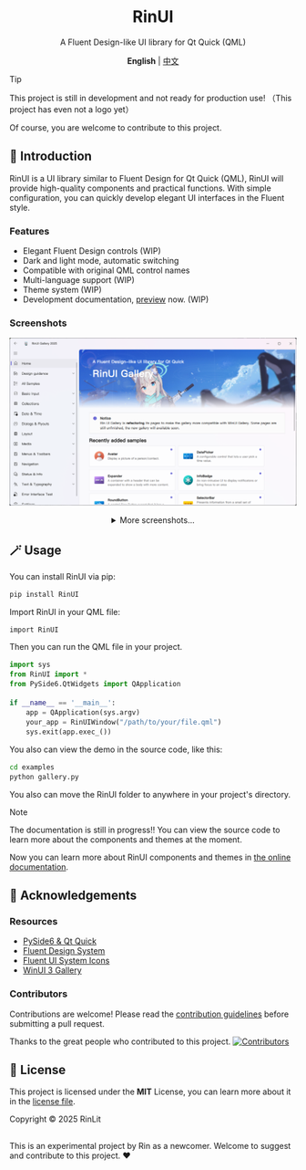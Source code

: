 <div align="center">
<h1>RinUI</h1>
<p>A Fluent Design-like UI library for Qt Quick (QML)</p>

**English** | [中文](./docs/README_zhCN.MD)

</div>

> [!TIP]
> This project is still in development and not ready for production use! （This project has even not a logo yet）
> 
> Of course, you are welcome to contribute to this project.

## 📄 Introduction

RinUI is a UI library similar to Fluent Design for Qt Quick (QML), RinUI will provide high-quality components and practical functions. 
With simple configuration, you can quickly develop elegant UI interfaces in the Fluent style.

### Features
* Elegant Fluent Design controls (WIP)
* Dark and light mode, automatic switching
* Compatible with original QML control names
* Multi-language support (WIP)
* Theme system (WIP)
* Development documentation, [preview](https://ui.rinlit.cn/) now. (WIP)

### Screenshots
![Screenshot 1](/docs/img/shot_1.png)

<details style="text-align: center">
<summary>More screenshots...</summary>

![img.png](/docs/img/img.png)
![img_1.png](/docs/img/img_1.png)
![img_2.png](/docs/img/img_2.png)
![img_3.png](/docs/img/img_3.png)
</details>

## 🪄 Usage

You can install RinUI via pip:
```bash
pip install RinUI
```

Import RinUI in your QML file:
```qmllang
import RinUI
```
Then you can run the QML file in your project.
```python
import sys
from RinUI import *
from PySide6.QtWidgets import QApplication

if __name__ == '__main__':
    app = QApplication(sys.argv)
    your_app = RinUIWindow("/path/to/your/file.qml")
    sys.exit(app.exec_())
```

You also can view the demo in the source code, like this:
```bash
cd examples
python gallery.py
```

You also can move the RinUI folder to anywhere in your project's directory.

> [!NOTE]
> The documentation is still in progress!!
> You can view the source code to learn more about the components and themes at the moment.

Now you can learn more about RinUI components and themes in [the online documentation](https://ui.rinlit.cn/).

## 🙌 Acknowledgements
### Resources
- [PySide6 & Qt Quick](https://www.qt.io/)
- [Fluent Design System](https://fluent2.microsoft.design/)
- [Fluent UI System Icons](https://github.com/microsoft/fluentui-system-icons/)
- [WinUI 3 Gallery](https://github.com/microsoft/WinUI-Gallery)

### Contributors
Contributions are welcome! Please read the [contribution guidelines](./CONTRIBUTING.md) before submitting a pull request.

Thanks to the great people who contributed to this project.
[![Contributors](http://contrib.nn.ci/api?repo=rinlit-233-shiroko/Rin-UI)](https://github.com/RinLit-233-shiroko/Rin-UI/graphs/contributors)

## 📜 License
This project is licensed under the **MIT** License, you can learn more about it in the [license file](./LICENSE).

Copyright © 2025 RinLit

##

This is an experimental project by Rin as a newcomer. Welcome to suggest and contribute to this project. ❤️
